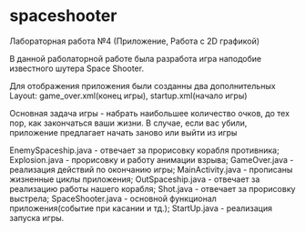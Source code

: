 # spaceshooter

Лабораторная работа №4 (Приложение, Работа с 2D графикой)

В данной раболаторной работе была разработа игра наподобие
известного шутера Space Shooter.

Для отображения приложения были созданны два дополнительных Layout:
game_over.xml(конец игры), startup.xml(начало игры)

Основная задача игры - набрать наибольшее количество очков, до тех пор,
как закончаться ваши жизни. В случае, если вас убили, приложение
предлагает начать заново или выйти из игры

EnemySpaceship.java - отвечает за прорисовку корабля противника;
Explosion.java - прорисовку и работу анимации взрыва;
GameOver.java - реализация действий по окончанию игры;
MainActivity.java - прописаны жизненные циклы приложения;
OutSpaceship.java - отвечает за реализацию работы нашего корабля;
Shot.java - отвечает за прорисовку выстрела;
SpaceShooter.java - основной функционал приложения(событие при касании и тд.);
StartUp.java - реализация запуска игры.

